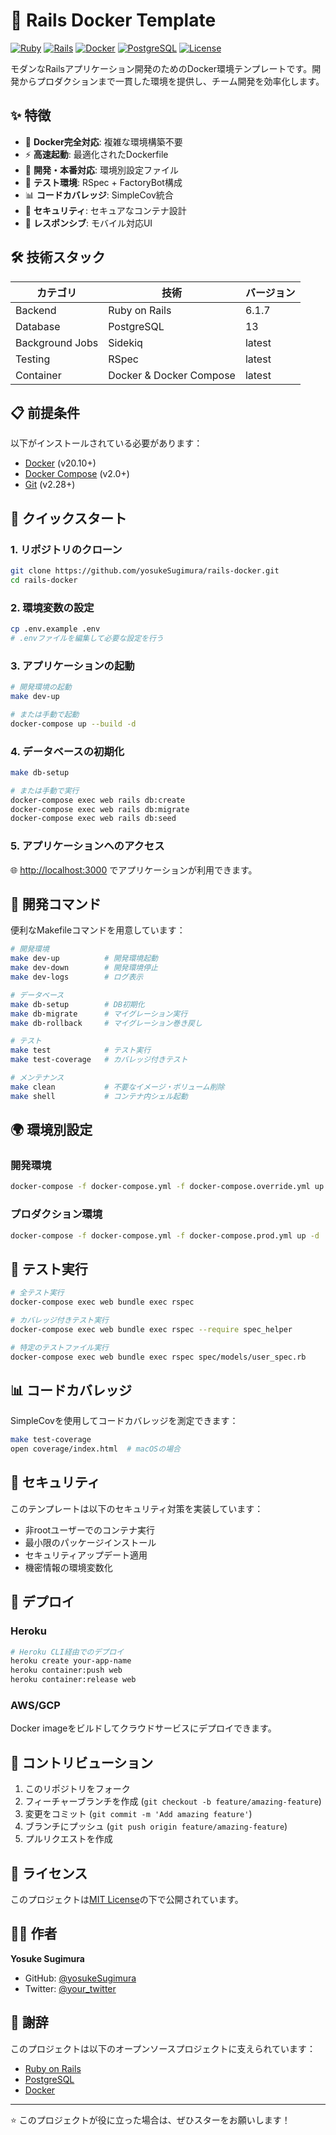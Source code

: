 # 🚀 Rails Docker Template

[![Ruby](https://img.shields.io/badge/ruby-3.2.5-red.svg)](https://ruby-lang.org)
[![Rails](https://img.shields.io/badge/rails-6.1.7-red.svg)](https://rubyonrails.org)
[![Docker](https://img.shields.io/badge/docker-compose-blue.svg)](https://docker.com)
[![PostgreSQL](https://img.shields.io/badge/postgresql-13-blue.svg)](https://postgresql.org)
[![License](https://img.shields.io/badge/license-MIT-green.svg)](LICENSE)

モダンなRailsアプリケーション開発のためのDocker環境テンプレートです。開発からプロダクションまで一貫した環境を提供し、チーム開発を効率化します。

## ✨ 特徴

- 🐳 **Docker完全対応**: 複雑な環境構築不要
- ⚡ **高速起動**: 最適化されたDockerfile
- 🔧 **開発・本番対応**: 環境別設定ファイル
- 🧪 **テスト環境**: RSpec + FactoryBot構成
- 📊 **コードカバレッジ**: SimpleCov統合
- 🔐 **セキュリティ**: セキュアなコンテナ設計
- 📱 **レスポンシブ**: モバイル対応UI

## 🛠️ 技術スタック

| カテゴリ | 技術 | バージョン |
|----------|------|------------|
| Backend | Ruby on Rails | 6.1.7 |
| Database | PostgreSQL | 13 |
| Background Jobs | Sidekiq | latest |
| Testing | RSpec | latest |
| Container | Docker & Docker Compose | latest |

## 📋 前提条件

以下がインストールされている必要があります：

- [Docker](https://www.docker.com/get-started/) (v20.10+)
- [Docker Compose](https://docs.docker.com/compose/install/) (v2.0+)
- [Git](https://git-scm.com/) (v2.28+)

## 🚀 クイックスタート

### 1. リポジトリのクローン

```bash
git clone https://github.com/yosukeSugimura/rails-docker.git
cd rails-docker
```

### 2. 環境変数の設定

```bash
cp .env.example .env
# .envファイルを編集して必要な設定を行う
```

### 3. アプリケーションの起動

```bash
# 開発環境の起動
make dev-up

# または手動で起動
docker-compose up --build -d
```

### 4. データベースの初期化

```bash
make db-setup

# または手動で実行
docker-compose exec web rails db:create
docker-compose exec web rails db:migrate
docker-compose exec web rails db:seed
```

### 5. アプリケーションへのアクセス

🌐 [http://localhost:3000](http://localhost:3000) でアプリケーションが利用できます。

## 🔧 開発コマンド

便利なMakefileコマンドを用意しています：

```bash
# 開発環境
make dev-up          # 開発環境起動
make dev-down        # 開発環境停止
make dev-logs        # ログ表示

# データベース
make db-setup        # DB初期化
make db-migrate      # マイグレーション実行
make db-rollback     # マイグレーション巻き戻し

# テスト
make test            # テスト実行
make test-coverage   # カバレッジ付きテスト

# メンテナンス
make clean           # 不要なイメージ・ボリューム削除
make shell           # コンテナ内シェル起動
```

## 🌍 環境別設定

### 開発環境

```bash
docker-compose -f docker-compose.yml -f docker-compose.override.yml up -d
```

### プロダクション環境

```bash
docker-compose -f docker-compose.yml -f docker-compose.prod.yml up -d
```

## 🧪 テスト実行

```bash
# 全テスト実行
docker-compose exec web bundle exec rspec

# カバレッジ付きテスト実行
docker-compose exec web bundle exec rspec --require spec_helper

# 特定のテストファイル実行
docker-compose exec web bundle exec rspec spec/models/user_spec.rb
```

## 📊 コードカバレッジ

SimpleCovを使用してコードカバレッジを測定できます：

```bash
make test-coverage
open coverage/index.html  # macOSの場合
```

## 🔐 セキュリティ

このテンプレートは以下のセキュリティ対策を実装しています：

- 非rootユーザーでのコンテナ実行
- 最小限のパッケージインストール
- セキュリティアップデート適用
- 機密情報の環境変数化

## 🚀 デプロイ

### Heroku

```bash
# Heroku CLI経由でのデプロイ
heroku create your-app-name
heroku container:push web
heroku container:release web
```

### AWS/GCP

Docker imageをビルドしてクラウドサービスにデプロイできます。

## 🤝 コントリビューション

1. このリポジトリをフォーク
2. フィーチャーブランチを作成 (`git checkout -b feature/amazing-feature`)
3. 変更をコミット (`git commit -m 'Add amazing feature'`)
4. ブランチにプッシュ (`git push origin feature/amazing-feature`)
5. プルリクエストを作成

## 📝 ライセンス

このプロジェクトは[MIT License](LICENSE)の下で公開されています。

## 👨‍💻 作者

**Yosuke Sugimura**

- GitHub: [@yosukeSugimura](https://github.com/yosukeSugimura)
- Twitter: [@your_twitter](https://twitter.com/your_twitter)

## 🙏 謝辞

このプロジェクトは以下のオープンソースプロジェクトに支えられています：

- [Ruby on Rails](https://rubyonrails.org/)
- [PostgreSQL](https://www.postgresql.org/)
- [Docker](https://www.docker.com/)

---

⭐ このプロジェクトが役に立った場合は、ぜひスターをお願いします！